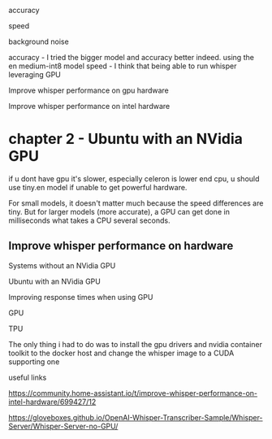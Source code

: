 accuracy 

speed

background noise

accuracy - I tried the bigger model and accuracy better indeed. using the en medium-int8 model
speed - I think that being able to run whisper leveraging GPU 




Improve whisper performance on gpu hardware


Improve whisper performance on intel hardware


# chapter 2 - Ubuntu with an NVidia GPU

if u dont have gpu it's slower, especially celeron is lower end cpu, u should use tiny.en model if unable to get powerful hardware.

For small models, it doesn't matter much because the speed differences are tiny. But for larger models (more accurate), a GPU can get done in milliseconds what takes a CPU several seconds.


## Improve whisper performance on hardware




Systems without an NVidia GPU

Ubuntu with an NVidia GPU

Improving response times when using GPU


GPU

TPU

The only thing i had to do was to install the gpu drivers and nvidia container toolkit to the docker host and change the whisper image to a CUDA supporting one

useful links

https://community.home-assistant.io/t/improve-whisper-performance-on-intel-hardware/699427/12

https://gloveboxes.github.io/OpenAI-Whisper-Transcriber-Sample/Whisper-Server/Whisper-Server-no-GPU/

